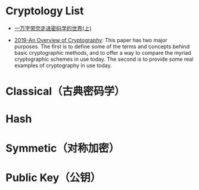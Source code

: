 

# Cryptology List

- [一万字带您走进密码学的世界(上)](http://www.ehcoo.com/cryptology.html)

- [2019-An Overview of Cryptography](https://www.garykessler.net/library/crypto.html#purpose): This paper has two major purposes. The first is to define some of the terms and concepts behind basic cryptographic methods, and to offer a way to compare the myriad cryptographic schemes in use today. The second is to provide some real examples of cryptography in use today.

# Classical（古典密码学）

# Hash

# Symmetic（对称加密）

# Public Key（公钥）
